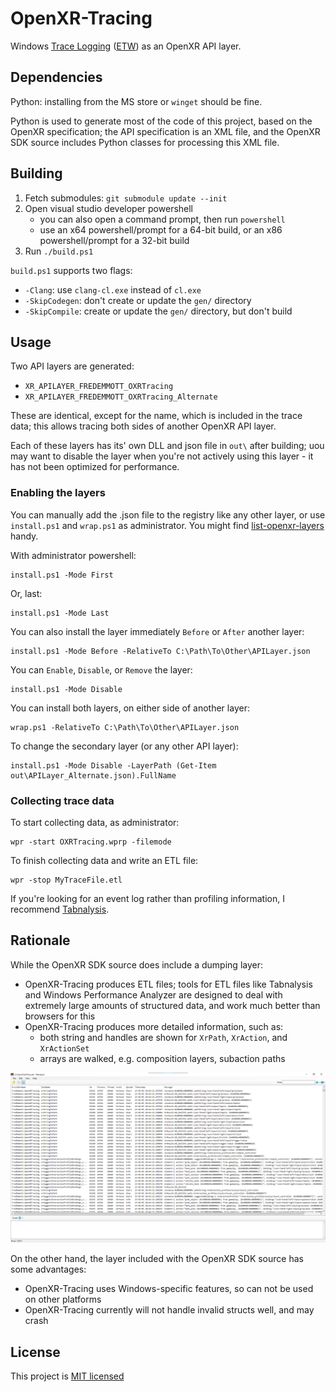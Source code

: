 # OpenXR-Tracing

Windows [Trace Logging] ([ETW]) as an OpenXR API layer.

## Dependencies

Python: installing from the MS store or `winget` should be fine.

Python is used to generate most of the code of this project, based on the OpenXR specification; the API specification is an XML file, and the OpenXR SDK source includes Python classes for processing this XML file.

## Building

1. Fetch submodules: `git submodule update --init`
2. Open visual studio developer powershell
   - you can also open a command prompt, then run `powershell`
   - use an x64 powershell/prompt for a 64-bit build, or an x86 powershell/prompt for a 32-bit build
3. Run `./build.ps1`

`build.ps1` supports two flags:
- `-Clang`: use `clang-cl.exe` instead of `cl.exe`
- `-SkipCodegen`: don't create or update the `gen/` directory
- `-SkipCompile`: create or update the `gen/` directory, but don't build

## Usage

Two API layers are generated:
- `XR_APILAYER_FREDEMMOTT_OXRTracing`
- `XR_APILAYER_FREDEMMOTT_OXRTracing_Alternate`

These are identical, except for the name, which is included in the trace data; this allows tracing both sides of another OpenXR API layer.

Each of these layers has its' own DLL and json file in `out\` after building; uou may want to disable the layer when you're not actively using this layer - it has not been optimized for performance.

### Enabling the layers

You can manually add the .json file to the registry like any other layer, or use `install.ps1` and `wrap.ps1` as administrator. You might find [list-openxr-layers] handy.

With administrator powershell:

    install.ps1 -Mode First

Or, last:

    install.ps1 -Mode Last

You can also install the layer immediately `Before` or `After` another layer:

    install.ps1 -Mode Before -RelativeTo C:\Path\To\Other\APILayer.json

You can `Enable`, `Disable`, or `Remove` the layer:

    install.ps1 -Mode Disable

You can install both layers, on either side of another layer:

    wrap.ps1 -RelativeTo C:\Path\To\Other\APILayer.json

To change the secondary layer (or any other API layer):

    install.ps1 -Mode Disable -LayerPath (Get-Item out\APILayer_Alternate.json).FullName

### Collecting trace data

To start collecting data, as administrator:

    wpr -start OXRTracing.wprp -filemode

To finish collecting data and write an ETL file:

    wpr -stop MyTraceFile.etl

If you're looking for an event log rather than profiling information, I recommend [Tabnalysis].

## Rationale

While the OpenXR SDK source does include a dumping layer:

- OpenXR-Tracing produces ETL files; tools for ETL files like Tabnalysis and Windows Performance Analyzer are designed to deal with extremely large amounts of structured data, and work much better than browsers for this
- OpenXR-Tracing produces more detailed information, such as:
  - both string and handles are shown for `XrPath`, `XrAction`, and `XrActionSet`
  - arrays are walked, e.g. composition layers, subaction paths

![example output from hello_xr.exe](screenshot.png)

On the other hand, the layer included with the OpenXR SDK source has some advantages:

- OpenXR-Tracing uses Windows-specific features, so can not be used on other platforms
- OpenXR-Tracing currently will not handle invalid structs well, and may crash

## License

This project is [MIT licensed](LICENSE)

[list-openxr-layers]: https://github.com/fredemmott/list-openxr-layers/releases
[Trace Logging]: https://learn.microsoft.com/en-us/windows/win32/tracelogging/trace-logging-portal
[ETW]: https://learn.microsoft.com/en-us/windows/win32/etw/about-event-tracing
[Tabnalysis]: https://apps.microsoft.com/store/detail/tabnalysis/9NQLK2M4RP4J

